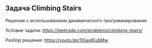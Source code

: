 ## Задача Climbing Stairs

Решение с использованием динамического программирования

Условие задачи: https://leetcode.com/problems/climbing-stairs/

Разбор решения: https://youtu.be/1IGaglEubMw